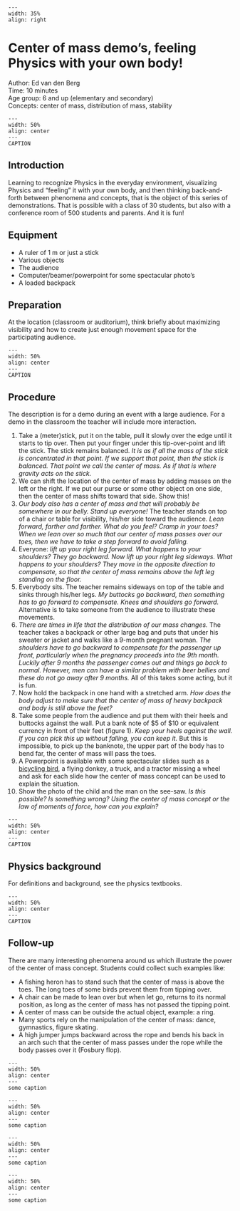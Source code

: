 

<div style="clear: both;">

```{figure} ../../figures/ready.png
---
width: 35%
align: right
```

</div>

# Center of mass demo’s, feeling Physics with your own body!

Author:     Ed van den Berg\
Time:	  	10 minutes\
Age group:	6 and up (elementary and secondary)\
Concepts:	center of mass, distribution of mass, stability


```{figure} demo25_figure1.jpg
---
width: 50%
align: center
---
CAPTION
```

## Introduction
Learning to recognize Physics in the everyday environment, visualizing Physics and “feeling” it with your own body, and then thinking back-and-forth between phenomena and concepts, that is the object of this series of demonstrations. That is possible with a class of 30 students, but also with a conference room of 500 students and parents. And it is fun! 

## Equipment
* A ruler of 1 m or just a stick
* Various objects
* The audience
* Computer/beamer/powerpoint for some spectacular photo’s
* A loaded backpack

## Preparation
At the location (classroom or auditorium), think briefly about maximizing visibility and how to create just enough movement space for the participating audience. 

```{figure} demo25_figure2.png
---
width: 50%
align: center
---
CAPTION
```

## Procedure
The description is for a demo during an event with a large audience. For a demo in the classroom the teacher will include more interaction. 

1. Take a (meter)stick, put it on the table, pull it slowly over the edge until it starts to tip over. Then put your finger under this tip-over-point and lift the stick. The stick remains balanced. *It is as if all the mass of the stick is concentrated in that point. If we support that point, then the stick is balanced. That point we call the center of mass. As if that is where gravity acts on the stick.*
2. We can shift the location of the center of mass by adding masses on the left or the right. If we put our purse or some other object on one side, then the center of mass shifts toward that side. Show this!
3. *Our body also has a center of mass and that will probably be somewhere in our belly. Stand up everyone!* The teacher stands on top of a chair or table for visibility, his/her side toward the audience. *Lean forward, farther and farther. What do you feel? Cramp in your toes? When we lean over so much that our center of mass passes over our toes, then we have to take a step forward to avoid falling.*
4. Everyone: *lift up your right leg forward. What happens to your shoulders? They go backward. Now lift up your right leg sideways. What happens to your shoulders? They move in the opposite direction to compensate, so that the center of mass remains above the left leg standing on the floor.*
5. Everybody sits. The teacher remains sideways on top of the table and sinks through his/her legs. *My buttocks go backward, then something has to go forward to compensate. Knees and shoulders go forward.* Alternative is to take someone from the audience to illustrate these movements.
6. *There are times in life that the distribution of our mass changes.* The teacher takes a backpack or other large bag and puts that under his sweater or jacket and walks like a 9-month pregnant woman. *The shoulders have to go backward to compensate for the passenger up front, particularly when the pregnancy proceeds into the 9th month. Luckily after 9 months the passenger comes out and things go back to normal. However, men can have a similar problem with beer bellies and these do not go away after 9 months.* All of this takes some acting, but it is fun.
7. Now hold the backpack in one hand with a stretched arm. *How does the body adjust to make sure that the center of mass of heavy backpack and body is still above the feet?*
8. Take some people from the audience and put them with their heels and buttocks against the wall. Put a bank note of \$5 of \$10 or equivalent currency in front of their feet (figure 1). *Keep your heels against the wall. If you can pick this up without falling, you can keep it.* But this is impossible, to pick up the banknote, the upper part of the body has to bend far, the center of mass will pass the toes. 
9. A Powerpoint is available with some spectacular slides such as a [bicycling bird](https://www.youtube.com/watch?v=nrbvx17Ql-c), a flying donkey, a truck, and a tractor missing a wheel and ask for each slide how the center of mass concept can be used to explain the situation. 
10. Show the photo of the child and the man on the see-saw. *Is this possible? Is something wrong? Using the center of mass concept or the law of moments of force, how can you explain?*

```{figure} demo25_figure3.tif
---
width: 50%
align: center
---
CAPTION
```

## Physics background
For definitions and background, see the physics textbooks. 

```{figure} demo25_figure4.png
---
width: 50%
align: center
---
CAPTION
```

## Follow-up
There are many interesting phenomena around us which illustrate the power of the center of mass concept. Students could collect such examples like: 
* A fishing heron has to stand such that the center of mass is above the toes. The long toes of some birds prevent them from tipping over. 
* A chair can be made to lean over but when let go, returns to its normal position, as long as the center of mass has not passed the tipping point. 
* A center of mass can be outside the actual object, example: a ring. 
* Many sports rely on the manipulation of the center of mass: dance, gymnastics, figure skating.
* A high jumper jumps backward across the rope and bends his back in an arch such that the center of mass passes under the rope while the body passes over it (Fosbury flop). 

```{figure} demo25_figure1.jpg
---
width: 50%
align: center
---
some caption
``` 

```{figure} demo25_figure2.png
---
width: 50%
align: center
---
some caption
``` 

```{figure} demo25_figure3.tif
---
width: 50%
align: center
---
some caption
``` 

```{figure} demo25_figure4.png
---
width: 50%
align: center
---
some caption
``` 